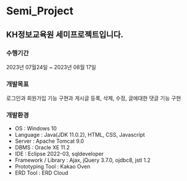 # Semi_Project
## KH정보교육원 세미프로젝트입니다.

### 수행기간
2023년 07월24일 ~ 2023년 08월 17일

### 개발목표
로그인과 회원가입 기능 구현과 게시글 등록, 삭제, 수정, 글에대한 댓글 기능 구현

### 개발환경
* OS : Windows 10
* Language : Java(JDK 11.0.2), HTML, CSS, Javascript
* Server : Apache Tomcat 9.0
* DBMS : Oracle XE 11.2
* IDE : Eclipse 2022-03, sqldeveloper
* Framework / Library : Ajax, jQuery 3.7.0, ojdbc8, jstl 1.2
* Prototyping Tool : Kakao Oven
* ERD Tool : ERD Cloud

